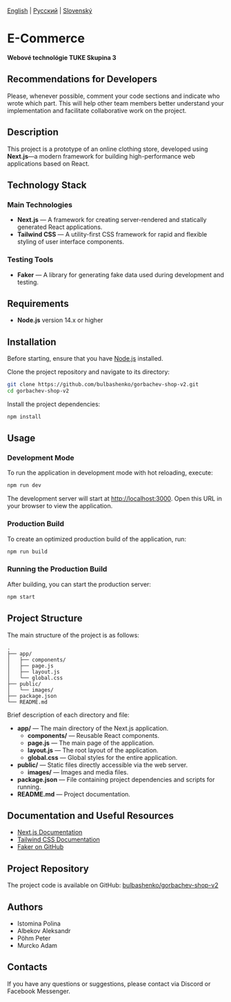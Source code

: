 [English](https://github.com/bulbashenko/gorbachev-shop-v2/blob/main/README.md) | [Русский](https://github.com/bulbashenko/gorbachev-shop-v2/blob/main/README.ru_RU.md) | [Slovenský](https://github.com/bulbashenko/gorbachev-shop-v2/blob/main/README.sk_SK.md)

# E-Commerce

**Webové technológie TUKE Skupina 3**

## Recommendations for Developers

Please, whenever possible, comment your code sections and indicate who wrote which part. This will help other team members better understand your implementation and facilitate collaborative work on the project.

## Description

This project is a prototype of an online clothing store, developed using **Next.js**—a modern framework for building high-performance web applications based on React.

## Technology Stack

### Main Technologies

- **Next.js** — A framework for creating server-rendered and statically generated React applications.
- **Tailwind CSS** — A utility-first CSS framework for rapid and flexible styling of user interface components.

### Testing Tools

- **Faker** — A library for generating fake data used during development and testing.

## Requirements

- **Node.js** version 14.x or higher

## Installation

Before starting, ensure that you have [Node.js](https://nodejs.org/) installed.

Clone the project repository and navigate to its directory:

```bash
git clone https://github.com/bulbashenko/gorbachev-shop-v2.git
cd gorbachev-shop-v2
```

Install the project dependencies:

```bash
npm install
```

## Usage

### Development Mode

To run the application in development mode with hot reloading, execute:

```bash
npm run dev
```

The development server will start at [http://localhost:3000](http://localhost:3000/). Open this URL in your browser to view the application.

### Production Build

To create an optimized production build of the application, run:

```bash
npm run build
```

### Running the Production Build

After building, you can start the production server:

```bash
npm start
```

## Project Structure

The main structure of the project is as follows:

```
.
├── app/
│   ├── components/
│   ├── page.js
│   ├── layout.js
│   └── global.css
├── public/
│   └── images/
├── package.json
└── README.md
```

Brief description of each directory and file:

- **app/** — The main directory of the Next.js application.
  - **components/** — Reusable React components.
  - **page.js** — The main page of the application.
  - **layout.js** — The root layout of the application.
  - **global.css** — Global styles for the entire application.
- **public/** — Static files directly accessible via the web server.
  - **images/** — Images and media files.
- **package.json** — File containing project dependencies and scripts for running.
- **README.md** — Project documentation.

## Documentation and Useful Resources

- [Next.js Documentation](https://nextjs.org/docs)
- [Tailwind CSS Documentation](https://tailwindcss.com/docs)
- [Faker on GitHub](https://github.com/faker-js/faker)

## Project Repository

The project code is available on GitHub: [bulbashenko/gorbachev-shop-v2](https://github.com/bulbashenko/gorbachev-shop-v2)

## Authors

- Istomina Polina
- Albekov Aleksandr
- Pöhm Peter
- Murcko Adam

## Contacts

If you have any questions or suggestions, please contact via Discord or Facebook Messenger.